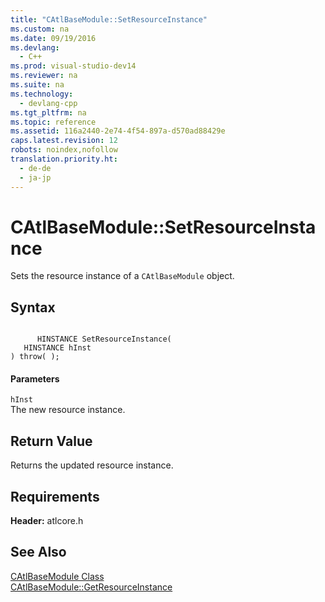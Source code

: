 ```yaml
---
title: "CAtlBaseModule::SetResourceInstance"
ms.custom: na
ms.date: 09/19/2016
ms.devlang: 
  - C++
ms.prod: visual-studio-dev14
ms.reviewer: na
ms.suite: na
ms.technology: 
  - devlang-cpp
ms.tgt_pltfrm: na
ms.topic: reference
ms.assetid: 116a2440-2e74-4f54-897a-d570ad88429e
caps.latest.revision: 12
robots: noindex,nofollow
translation.priority.ht: 
  - de-de
  - ja-jp
---
```

# CAtlBaseModule::SetResourceInstance
Sets the resource instance of a `CAtlBaseModule` object.  
  
## Syntax  
  
```  
  
      HINSTANCE SetResourceInstance(  
   HINSTANCE hInst   
) throw( );  
```  
  
#### Parameters  
 `hInst`  
 The new resource instance.  
  
## Return Value  
 Returns the updated resource instance.  
  
## Requirements  
 **Header:** atlcore.h  
  
## See Also  
 [CAtlBaseModule Class](../vs140/CAtlBaseModule-Class.md)   
 [CAtlBaseModule::GetResourceInstance](../vs140/CAtlBaseModule--GetResourceInstance.md)
